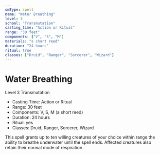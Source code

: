 ```yaml
---
smType: spell
name: "Water Breathing"
level: 3
school: "Transmutation"
casting_time: "Action or Ritual"
range: "30 feet"
components: ["V", "S", "M"]
materials: "a short reed"
duration: "24 hours"
ritual: true
classes: ["Druid", "Ranger", "Sorcerer", "Wizard"]
---
```


# Water Breathing
Level 3 Transmutation

- Casting Time: Action or Ritual
- Range: 30 feet
- Components: V, S, M (a short reed)
- Duration: 24 hours
- Ritual: yes
- Classes: Druid, Ranger, Sorcerer, Wizard

This spell grants up to ten willing creatures of your choice within range the ability to breathe underwater until the spell ends. Affected creatures also retain their normal mode of respiration.
